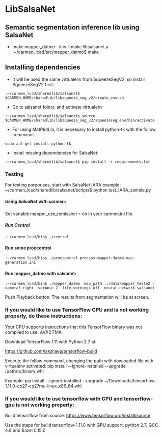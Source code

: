 # LibSalsaNet

## Semantic segmentation inference lib using SalsaNet

* make mapper_datmo - it will make libsalsanet.a
:~/carmen_lcad/src/mapper_datmo$ make


## Installing dependencies

* It will be used the same virtualenv from SqueezeSegV2, so install SqueezeSegV2 first:
```
:~/carmen_lcad/sharedlib/salsanet$ $CARMEN_HOME/sharedlib/libsqueeze_seg_v2/create_env.sh
```

* Go to salsanet folder, and activate virtualenv
```
:~/carmen_lcad/sharedlib/salsanet$ source $CARMEN_HOME/sharedlib/libsqueeze_seg_v2/squeezeseg_env/bin/activate
```

* For using MatPlotLib, it is necessary to install python-tk with the follow command:
```
sudo apt-get install python-tk
```

* Install missing dependencies for SalsaNet:
```
:~/carmen_lcad/sharedlib/salsanet$ pip install -r requirements.txt
```

### Testing

For testing porpouses, start with SalsaNet IARA example:
~/carmen_lcad/sharedlib/salsanet/scripts$ python test_IARA_sample.py

##### Using SalsaNet with carmen:

Set variable mapper_use_remission = on in your carmen.ini file.

##### Run Central
```
:~/carmen_lcad/bin$ ./central
```

#### Run some proccontrol
```
:~/carmen_lcad/bin$ ./proccontrol process-mapper-datmo-map-generation.ini
```

#### Run mapper_datmo with salsanet:
```
:~/carmen_lcad/bin$ ./mapper_datmo -map_path ../data/mapper_teste2 -camera5 right -verbose 2 -file_warnings off -neural_network salsanet
```

Push Playback button. The results from segmentation will be at screen.

### If you would like to use TensorFlow CPU and is not working properly, do these instructions: 

Your CPU supports instructions that this TensorFlow binary was not compiled to use: AVX2 FMA

Download TensorFlow 1.11 with Python 2.7 at:

https://github.com/lakshayg/tensorflow-build

Execute the follow command, changing the path with dowloaded file with virtualenv activated:
pip install --ignore-installed --upgrade /path/to/binary.whl

Example:
pip install --ignore-installed --upgrade ~/Downloads/tensorflow-1.11.0-cp27-cp27mu-linux_x86_64.whl 

### If you would like to use tensorflow with GPU and tensorflow-gpu is not working properly:

Build tensorflow from source:
https://www.tensorflow.org/install/source

Use the steps for build tensorflow-1.11.0 with GPU support, python	2.7, GCC 4.8 and Bazel 0.15.0.
